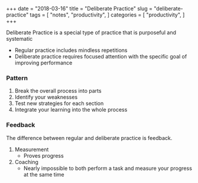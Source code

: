 +++
date = "2018-03-16"
title = "Deliberate Practice"
slug = "deliberate-practice"
tags = [
    "notes",
    "productivity",
]
categories = [
    "productivity",
]
+++

Deliberate Practice is a special type of practice that is purposeful and systematic
* Regular practice includes mindless repetitions
* Deliberate practice requires focused attention with the specific goal of improving performance

### Pattern

1. Break the overall process into parts
2. Identify your weaknesses
3. Test new strategies for each section
4. Integrate your learning into the whole process

### Feedback

The difference between regular and deliberate practice is feedback.
1. Measurement
    * Proves progress
2. Coaching
    * Nearly impossible to both perform a task and measure your progress at the same time

